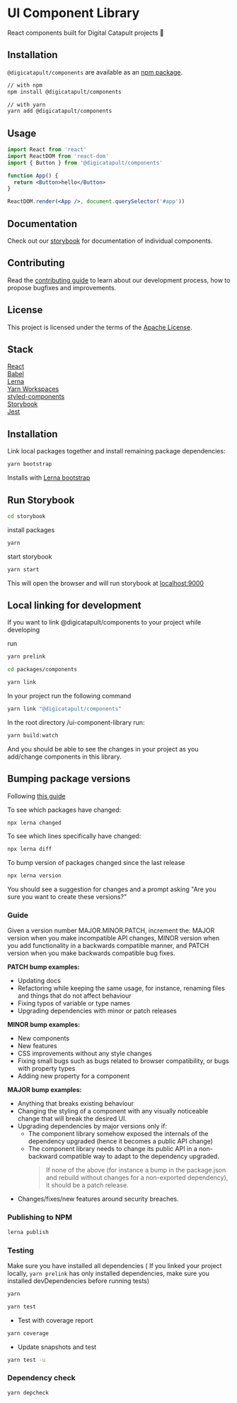 # UI Component Library

React components built for Digital Catapult projects 🧠

## Installation

`@digicatapult/components` are available as an [npm package](https://www.npmjs.com/package/@digicatapult/components).

```sh
// with npm
npm install @digicatapult/components

// with yarn
yarn add @digicatapult/components
```

## Usage

```jsx
import React from 'react'
import ReactDOM from 'react-dom'
import { Button } from '@digicatapult/components'

function App() {
  return <Button>hello</Button>
}

ReactDOM.render(<App />, document.querySelector('#app'))
```

## Documentation

Check out our [storybook](https://digicat-components.netlify.app/) for documentation of individual components.

## Contributing

Read the [contributing guide](/CONTRIBUTING.md) to learn about our development process, how to propose bugfixes and improvements.

## License

This project is licensed under the terms of the
[Apache License](/LICENSE).

## Stack

[React](https://reactjs.org/)  
[Babel](https://babeljs.io/)  
[Lerna](https://lerna.js.org/)  
[Yarn Workspaces](https://classic.yarnpkg.com/en/docs/workspaces/)  
[styled-components](https://styled-components.com/)  
[Storybook](https://storybook.js.org/)  
[Jest](https://jestjs.io/)

## Installation

Link local packages together and install remaining package dependencies:

```bash
yarn bootstrap
```

Installs with [Lerna bootstrap](https://github.com/lerna/lerna/tree/main/commands/bootstrap#usage)

## Run Storybook

```bash
cd storybook
```

install packages

```bash
yarn
```

start storybook

```bash
yarn start
```

This will open the browser and will run storybook at [localhost:9000](http://localhost:9000/)

## Local linking for development

If you want to link @digicatapult/components to your project while developing

run

```bash
yarn prelink
```

```bash
cd packages/components
```

```bash
yarn link
```

In your project run the following command

```bash
yarn link "@digicatapult/components"
```

In the root directory /ui-component-library run:

```bash
yarn build:watch
```

And you should be able to see the changes in your project as you add/change components in this library.

## Bumping package versions

Following [this guide](https://docs.npmjs.com/about-semantic-versioning#incrementing-semantic-versions-in-published-packages)

To see which packages have changed:

```bash
npx lerna changed
```

To see which lines specifically have changed:

```bash
npx lerna diff
```

To bump version of packages changed since the last release

```bash
npx lerna version
```

You should see a suggestion for changes and a prompt asking "Are you sure you want to create these versions?"

### Guide

Given a version number MAJOR.MINOR.PATCH, increment the:
MAJOR version when you make incompatible API changes,
MINOR version when you add functionality in a backwards compatible manner, and
PATCH version when you make backwards compatible bug fixes.

**PATCH bump examples:**

- Updating docs
- Refactoring while keeping the same usage, for instance, renaming files and things that do not affect behaviour
- Fixing typos of variable or type names
- Upgrading dependencies with minor or patch releases

**MINOR bump examples:**

- New components
- New features
- CSS improvements without any style changes
- Fixing small bugs such as bugs related to browser compatibility, or bugs with property types
- Adding new property for a component

**MAJOR bump examples:**

- Anything that breaks existing behaviour
- Changing the styling of a component with any visually noticeable change that will break the desired UI.
- Upgrading dependencies by major versions only if:
  - The component library somehow exposed the internals of the dependency upgraded (hence it becomes a public API change)
  - The component library needs to change its public API in a non-backward compatible way to adapt to the dependency upgraded.
    > If none of the above (for instance a bump in the package.json and rebuild without changes for a non-exported dependency), it should be a patch release.
- Changes/fixes/new features around security breaches.

### Publishing to NPM

```bash
lerna publish
```

### Testing

Make sure you have installed all dependencies ( If you linked your project locally, `yarn prelink` has only installed dependencies, make sure you installed devDependencies before running tests)

```bash
yarn
```

```bash
yarn test
```

- Test with coverage report

```bash
yarn coverage
```

- Update snapshots and test

```bash
yarn test -u
```

### Dependency check

```bash
yarn depcheck
```
